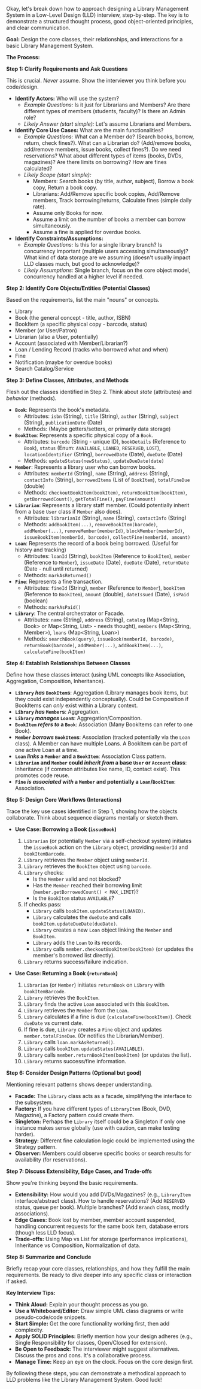 Okay, let's break down how to approach designing a Library Management System in a Low-Level Design (LLD) interview, step-by-step. The key is to demonstrate a structured thought process, good object-oriented principles, and clear communication.

**Goal:** Design the core classes, their relationships, and interactions for a basic Library Management System.

**The Process:**

**Step 1: Clarify Requirements and Ask Questions**

This is crucial. *Never* assume. Show the interviewer you think before you code/design.

* **Identify Actors:** Who will use the system?
    * *Example Questions:* Is it just for Librarians and Members? Are there different types of members (students, faculty)? Is there an Admin role?
    * *Likely Answer (start simple):* Let's assume Librarians and Members.
* **Identify Core Use Cases:** What are the main functionalities?
    * *Example Questions:* What can a Member do? (Search books, borrow, return, check fines?). What can a Librarian do? (Add/remove books, add/remove members, issue books, collect fines?). Do we need reservations? What about different types of items (books, DVDs, magazines)? Are there limits on borrowing? How are fines calculated?
    * *Likely Scope (start simple):*
        * Members: Search books (by title, author, subject), Borrow a book copy, Return a book copy.
        * Librarians: Add/Remove specific book copies, Add/Remove members, Track borrowing/returns, Calculate fines (simple daily rate).
        * Assume only Books for now.
        * Assume a limit on the number of books a member can borrow simultaneously.
        * Assume a fine is applied for overdue books.
* **Identify Constraints/Assumptions:**
    * *Example Questions:* Is this for a single library branch? Is concurrency important (multiple users accessing simultaneously)? What kind of data storage are we assuming (doesn't usually impact LLD classes much, but good to acknowledge)?
    * *Likely Assumptions:* Single branch, focus on the core object model, concurrency handled at a higher level if needed.

**Step 2: Identify Core Objects/Entities (Potential Classes)**

Based on the requirements, list the main "nouns" or concepts.

* Library
* Book (the general concept - title, author, ISBN)
* BookItem (a specific physical copy - barcode, status)
* Member (or User/Patron)
* Librarian (also a User, potentially)
* Account (associated with Member/Librarian?)
* Loan / Lending Record (tracks who borrowed what and when)
* Fine
* Notification (maybe for overdue books)
* Search Catalog/Service

**Step 3: Define Classes, Attributes, and Methods**

Flesh out the classes identified in Step 2. Think about *state* (attributes) and *behavior* (methods).

* **`Book`**: Represents the book's metadata.
    * Attributes: `isbn` (String), `title` (String), `author` (String), `subject` (String), `publicationDate` (Date)
    * Methods: (Maybe getters/setters, or primarily data storage)
* **`BookItem`**: Represents a specific physical copy of a `Book`.
    * Attributes: `barcode` (String - unique ID), `bookDetails` (Reference to `Book`), `status` (Enum: `AVAILABLE`, `LOANED`, `RESERVED`, `LOST`), `locationIdentifier` (String), `borrowedDate` (Date), `dueDate` (Date)
    * Methods: `updateStatus(newStatus)`, `updateDueDate(date)`
* **`Member`**: Represents a library user who can borrow books.
    * Attributes: `memberId` (String), `name` (String), `address` (String), `contactInfo` (String), `borrowedItems` (List of `BookItem`), `totalFineDue` (double)
    * Methods: `checkoutBookItem(bookItem)`, `returnBookItem(bookItem)`, `getBorrowedCount()`, `getTotalFine()`, `payFine(amount)`
* **`Librarian`**: Represents a library staff member. (Could potentially inherit from a base `User` class if `Member` also does).
    * Attributes: `librarianId` (String), `name` (String), `contactInfo` (String)
    * Methods: `addBookItem(...)`, `removeBookItem(barcode)`, `addMember(...)`, `removeMember(memberId)`, `blockMember(memberId)`, `issueBookItem(memberId, barcode)`, `collectFine(memberId, amount)`
* **`Loan`**: Represents the record of a book being borrowed. (Useful for history and tracking)
    * Attributes: `loanId` (String), `bookItem` (Reference to `BookItem`), `member` (Reference to `Member`), `issueDate` (Date), `dueDate` (Date), `returnDate` (Date - null until returned)
    * Methods: `markAsReturned()`
* **`Fine`**: Represents a fine transaction.
    * Attributes: `fineId` (String), `member` (Reference to `Member`), `bookItem` (Reference to `BookItem`), `amount` (double), `dateIssued` (Date), `isPaid` (boolean)
    * Methods: `markAsPaid()`
* **`Library`**: The central orchestrator or Facade.
    * Attributes: `name` (String), `address` (String), `catalog` (Map<String, Book> or Map<String, List<BookItem>> - needs thought), `members` (Map<String, Member>), `loans` (Map<String, Loan>)
    * Methods: `searchBook(query)`, `issueBook(memberId, barcode)`, `returnBook(barcode)`, `addMember(...)`, `addBookItem(...)`, `calculateFine(bookItem)`

**Step 4: Establish Relationships Between Classes**

Define how these classes interact (using UML concepts like Association, Aggregation, Composition, Inheritance).

* **`Library` *has* `BookItem`s**: Aggregation (Library manages book items, but they could exist independently conceptually). Could be Composition if BookItems can *only* exist within a Library context.
* **`Library` *has* `Member`s**: Aggregation.
* **`Library` *manages* `Loan`s**: Aggregation/Composition.
* **`BookItem` *refers to* a `Book`**: Association (Many BookItems can refer to one Book).
* **`Member` *borrows* `BookItem`s**: Association (tracked potentially via the `Loan` class). A Member can have multiple Loans. A BookItem can be part of one active Loan at a time.
* **`Loan` *links* a `Member` and a `BookItem`**: Association Class pattern.
* **`Librarian` and `Member` could *inherit from* a base `User` or `Account` class**: Inheritance (if common attributes like name, ID, contact exist). This promotes code reuse.
* **`Fine` *is associated with* a `Member` and potentially a `Loan`/`BookItem`**: Association.

**Step 5: Design Core Workflows (Interactions)**

Trace the key use cases identified in Step 1, showing how the objects collaborate. Think about sequence diagrams mentally or sketch them.

* **Use Case: Borrowing a Book (`issueBook`)**
    1.  `Librarian` (or potentially `Member` via a self-checkout system) initiates the `issueBook` action on the `Library` object, providing `memberId` and `bookItemBarcode`.
    2.  `Library` retrieves the `Member` object using `memberId`.
    3.  `Library` retrieves the `BookItem` object using `barcode`.
    4.  `Library` checks:
        * Is the `Member` valid and not blocked?
        * Has the `Member` reached their borrowing limit (`member.getBorrowedCount() < MAX_LIMIT`)?
        * Is the `BookItem` status `AVAILABLE`?
    5.  If checks pass:
        * `Library` calls `bookItem.updateStatus(LOANED)`.
        * `Library` calculates the `dueDate` and calls `bookItem.updateDueDate(dueDate)`.
        * `Library` creates a new `Loan` object linking the `Member` and `BookItem`.
        * `Library` adds the `Loan` to its records.
        * `Library` calls `member.checkoutBookItem(bookItem)` (or updates the member's borrowed list directly).
    6.  `Library` returns success/failure indication.

* **Use Case: Returning a Book (`returnBook`)**
    1.  `Librarian` (or `Member`) initiates `returnBook` on `Library` with `bookItemBarcode`.
    2.  `Library` retrieves the `BookItem`.
    3.  `Library` finds the active `Loan` associated with this `BookItem`.
    4.  `Library` retrieves the `Member` from the `Loan`.
    5.  `Library` calculates if a fine is due (`calculateFine(bookItem)`). Check `dueDate` vs current date.
    6.  If fine is due, `Library` creates a `Fine` object and updates `member.totalFineDue`. (Or notifies the Librarian/Member).
    7.  `Library` calls `loan.markAsReturned()`.
    8.  `Library` calls `bookItem.updateStatus(AVAILABLE)`.
    9.  `Library` calls `member.returnBookItem(bookItem)` (or updates the list).
    10. `Library` returns success/fine information.

**Step 6: Consider Design Patterns (Optional but good)**

Mentioning relevant patterns shows deeper understanding.

* **Facade:** The `Library` class acts as a facade, simplifying the interface to the subsystem.
* **Factory:** If you have different types of `LibraryItem` (Book, DVD, Magazine), a Factory pattern could create them.
* **Singleton:** Perhaps the `Library` itself could be a Singleton if only one instance makes sense globally (use with caution, can make testing harder).
* **Strategy:** Different fine calculation logic could be implemented using the Strategy pattern.
* **Observer:** Members could observe specific books or search results for availability (for reservations).

**Step 7: Discuss Extensibility, Edge Cases, and Trade-offs**

Show you're thinking beyond the basic requirements.

* **Extensibility:** How would you add DVDs/Magazines? (e.g., `LibraryItem` interface/abstract class). How to handle reservations? (Add `RESERVED` status, queue per book). Multiple branches? (Add `Branch` class, modify associations).
* **Edge Cases:** Book lost by member, member account suspended, handling concurrent requests for the same book item, database errors (though less LLD focus).
* **Trade-offs:** Using Map vs List for storage (performance implications), Inheritance vs Composition, Normalization of data.

**Step 8: Summarize and Conclude**

Briefly recap your core classes, relationships, and how they fulfill the main requirements. Be ready to dive deeper into any specific class or interaction if asked.

**Key Interview Tips:**

* **Think Aloud:** Explain your thought process as you go.
* **Use a Whiteboard/Editor:** Draw simple UML class diagrams or write pseudo-code/code snippets.
* **Start Simple:** Get the core functionality working first, then add complexity.
* **Apply SOLID Principles:** Briefly mention how your design adheres (e.g., Single Responsibility for classes, Open/Closed for extension).
* **Be Open to Feedback:** The interviewer might suggest alternatives. Discuss the pros and cons. It's a collaborative process.
* **Manage Time:** Keep an eye on the clock. Focus on the core design first.

By following these steps, you can demonstrate a methodical approach to LLD problems like the Library Management System. Good luck!